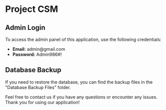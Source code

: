 <h1>Project CSM</h1>


  <h2>Admin Login</h2>
  <p>To access the admin panel of this application, use the following credentials:</p>
  <ul>
    <li><strong>Email:</strong> admin@gmail.com</li>
    <li><strong>Password:</strong> Admin986#!</li>
  </ul>

  <h2>Database Backup</h2>
  <p>If you need to restore the database, you can find the backup files in the "Database Backup Files" folder.</p>

  <p>Feel free to contact us if you have any questions or encounter any issues. Thank you for using our application!</p>
